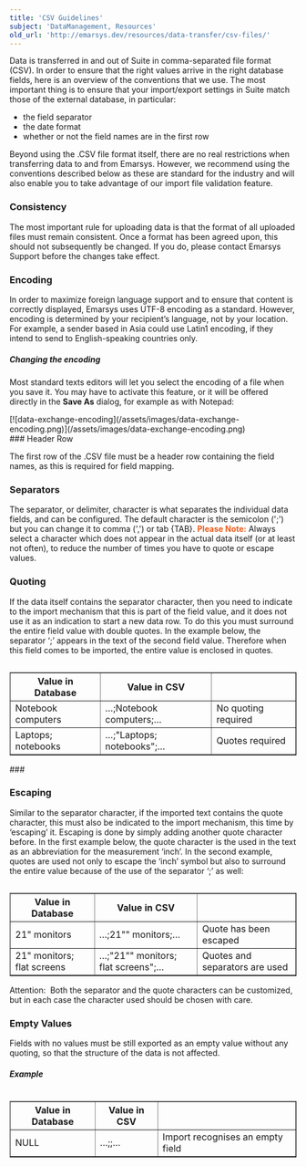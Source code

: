 ```yaml
---
title: 'CSV Guidelines'
subject: 'DataManagement, Resources'
old_url: 'http://emarsys.dev/resources/data-transfer/csv-files/'
---
```


Data is transferred in and out of Suite in comma-separated file format (CSV). In order to ensure that the right values arrive in the right database fields, here is an overview of the conventions that we use. The most important thing is to ensure that your import/export settings in Suite match those of the external database, in particular:

- the field separator
- the date format
- whether or not the field names are in the first row

 Beyond using the .CSV file format itself, there are no real restrictions when transferring data to and from Emarsys. However, we recommend using the conventions described below as these are standard for the industry and will also enable you to take advantage of our import file validation feature.

### Consistency

 The most important rule for uploading data is that the format of all uploaded files must remain consistent. Once a format has been agreed upon, this should not subsequently be changed. If you do, please contact Emarsys Support before the changes take effect.<a name="encoding"></a>

### Encoding

 In order to maximize foreign language support and to ensure that content is correctly displayed, Emarsys uses UTF-8 encoding as a standard. However, encoding is determined by your recipient’s language, not by your location. For example, a sender based in Asia could use Latin1 encoding, if they intend to send to English-speaking countries only.

##### Changing the encoding

 Most standard texts editors will let you select the encoding of a file when you save it. You may have to activate this feature, or it will be offered directly in the **Save As** dialog, for example as with Notepad:

<div class="row">[![data-exchange-encoding](/assets/images/data-exchange-encoding.png)](/assets/images/data-exchange-encoding.png)</div>### Header Row

 The first row of the .CSV file must be a header row containing the field names, as this is required for field mapping.

### Separators

 The separator, or delimiter, character is what separates the individual data fields, and can be configured. The default character is the semicolon (';') but you can change it to comma (',') or tab {TAB}. <span style="color: #eb5a19;">**Please Note:**</span> Always select a character which does not appear in the actual data itself (or at least not often), to reduce the number of times you have to quote or escape values.

### Quoting

 If the data itself contains the separator character, then you need to indicate to the import mechanism that this is part of the field value, and it does not use it as an indication to start a new data row. To do this you must surround the entire field value with double quotes. In the example below, the separator ‘;’ appears in the text of the second field value. Therefore when this field comes to be imported, the entire value is enclosed in quotes.

<table align="left" border="1" class="wikitable" style="width: 100%;"><thead><tr><th>Value in Database</th> <th>Value in CSV</th> <th></th> </tr></thead><tbody><tr><td>Notebook computers</td> <td>…;Notebook computers;…</td> <td>No quoting required</td> </tr><tr><td>Laptops; notebooks</td> <td>…;"Laptops; notebooks";…</td> <td>Quotes required</td></tr></tbody></table>### 

### Escaping

 Similar to the separator character, if the imported text contains the quote character, this must also be indicated to the import mechanism, this time by ‘escaping’ it. Escaping is done by simply adding another quote character before. In the first example below, the quote character is the used in the text as an abbreviation for the measurement ‘inch’. In the second example, quotes are used not only to escape the ‘inch’ symbol but also to surround the entire value because of the use of the separator ‘;’ as well:

<table align="left" border="1" class="wikitable" style="width: 100%;"><thead><tr><th>Value in Database</th> <th>Value in CSV</th> <th></th> </tr></thead><tbody><tr><td>21" monitors</td> <td>…;21"" monitors;…</td> <td>Quote has been escaped</td> </tr><tr><td>21" monitors; flat screens</td> <td>…;"21"" monitors; flat screens";…</td> <td>Quotes and separators are used</td></tr></tbody></table> Attention:  Both the separator and the quote characters can be customized, but in each case the character used should be chosen with care.

### Empty Values

 Fields with no values must be still exported as an empty value without any quoting, so that the structure of the data is not affected.

##### **Example**

<table align="left" border="1" class="wikitable" style="width: 100%;"><thead><tr><th>Value in Database</th> <th>Value in CSV</th> <th></th> </tr></thead><tbody><tr><td>NULL</td> <td>…;;…</td> <td>Import recognises an empty field</td></tr></tbody></table>  